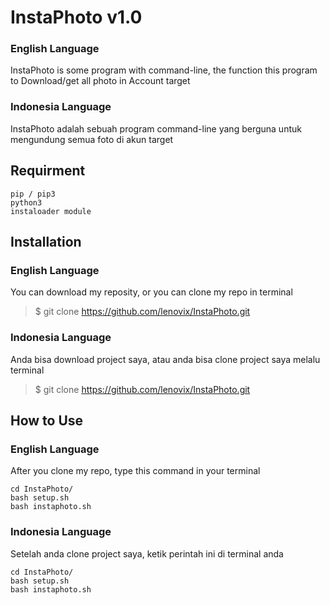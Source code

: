 # InstaPhoto v1.0
### English Language
InstaPhoto is some program with command-line, the function this program to Download/get all photo in Account target
### Indonesia Language
InstaPhoto adalah sebuah program command-line yang berguna untuk mengundung semua foto di akun target

## Requirment
```
pip / pip3
python3
instaloader module
```

## Installation
### English Language
You can download my reposity, or you can clone my repo in terminal
> $ git clone https://github.com/lenovix/InstaPhoto.git

### Indonesia Language
Anda bisa download project saya, atau anda bisa clone project saya melalu terminal
> $ git clone https://github.com/lenovix/InstaPhoto.git

## How to Use
### English Language
After you clone my repo, type this command in your terminal
```
cd InstaPhoto/
bash setup.sh
bash instaphoto.sh
```

### Indonesia Language
Setelah anda clone project saya, ketik perintah ini di terminal anda
```
cd InstaPhoto/
bash setup.sh
bash instaphoto.sh
```
